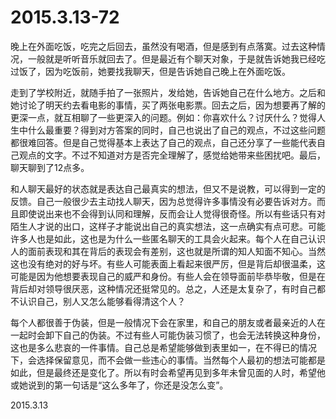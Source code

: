 2015.3.13-72
=============
晚上在外面吃饭，吃完之后回去，虽然没有喝酒，但是感到有点落寞。过去这种情况，一般就是听听音乐就回去了。但是最近有个聊天对象，于是就告诉她我已经吃过饭了，因为吃饭前，她要找我聊天，但是告诉她自己晚上在外面吃饭。

走到了学校附近，就随手拍了一张照片，发给她，告诉她自己在什么地方。之后和她讨论了明天约去看电影的事情，买了两张电影票。回去之后，因为想要再了解的更深一点，就互相聊了一些更深入的问题。例如：你喜欢什么？讨厌什么？觉得人生中什么最重要？得到对方答案的同时，自己也说出了自己的观点，不过这些问题都很难回答。但是自己觉得基本上表达了自己的观点，自己还分享了一些能代表自己观点的文字。不过不知道对方是否完全理解了，感觉给她带来些困扰吧。最后，聊天聊到了12点多。

和人聊天最好的状态就是表达自己最真实的想法，但又不是说教，可以得到一定的反馈。自己一般很少去主动找人聊天，因为总觉得许多事情没有必要告诉对方。而且即使说出来也不会得到认同和理解，反而会让人觉得很奇怪。所以有些话只有对陌生人才说的出口，这样子才能说出自己的真实想法，这一点确实有点可悲。可能许多人也是如此，这也是为什么一些匿名聊天的工具会火起来。每个人在自己认识人的面前表现和其在背后的表现会有差别，这也就是所谓的知人知面不知心。当然这也没有绝对的好与坏。有些人可能表面上看起来很严厉，但是背后却很温柔，这可能是因为他想要表现自己的威严和身份。有些人会在领导面前毕恭毕敬，但是在背后却对领导很厌恶，这种情况还挺常见的。总之，人还是太复杂了，有时自己都不认识自己，别人又怎么能够看得清这个人？

每个人都很善于伪装，但是一般情况下会在家里，和自己的朋友或者最亲近的人在一起时会卸下自己的伪装。不过有些人可能伪装习惯了，也会无法转换这种身份，这也是多么悲哀的一件事情。自己总是希望能够做到表里如一，在不得已的情况下，会选择保留意见，而不会做一些违心的事情。当然每个人最初的想法可能都是如此，但是最终还是变化了。所以有时会希望再见到多年未曾见面的人时，希望他或她说到的第一句话是“这么多年了，你还是没怎么变”。

2015.3.13